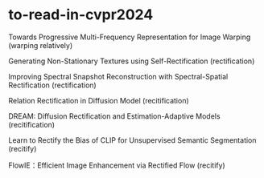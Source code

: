 # to-read-in-cvpr2024

Towards Progressive Multi-Frequency Representation for Image Warping  (warping relatively)

Generating Non-Stationary Textures using Self-Rectification   (rectification)

Improving Spectral Snapshot Reconstruction with Spectral-Spatial Rectification (rectification)

Relation Rectification in Diffusion Model (recitification)

DREAM: Diffusion Rectification and Estimation-Adaptive Models (recitification)

Learn to Rectify the Bias of CLIP for Unsupervised Semantic Segmentation (recitify)

FlowIE：Efficient Image Enhancement via Rectified Flow (recitify)

